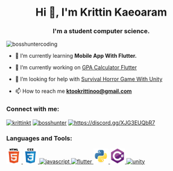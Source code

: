 <h1 align="center">Hi 👋, I'm Krittin Kaeoaram</h1>
<h3 align="center">I'm a student computer science.</h3>

<p align="left"> <img src="https://komarev.com/ghpvc/?username=bosshuntercoding&label=Profile%20views&color=0e75b6&style=flat" alt="bosshuntercoding" /> </p>

- 🌱 I’m currently learning **Mobile App With Flutter.**

- 🔭 I’m currently working on [GPA Calculator Flutter](https://github.com/BossHunTerCoding/GPA-Calculator-Flutter.git)

- 🤝 I’m looking for help with [Survival Horror Game With Unity](https://github.com/BossHunTerCoding/Survival-Horror-Game.git)

- 📫 How to reach me **ktookrittinoo@gmail.com**

<h3 align="left">Connect with me:</h3>
<p align="left">
  <a href="https://fb.com/krittinkt" target="blank"><img align="center" src="https://raw.githubusercontent.com/rahuldkjain/github-profile-readme-generator/master/src/images/icons/Social/facebook.svg" alt="krittinkt" height="30" width="40" /></a>
  <a href="https://www.youtube.com/channel/UCB4xpYI7LoiMEuBcRWtdtVw" target="blank"><img align="center" src="https://raw.githubusercontent.com/rahuldkjain/github-profile-readme-generator/master/src/images/icons/Social/youtube.svg" alt="bosshunter" height="30" width="40" /></a>
  <a href="https://discord.gg/https://discord.gg/XJG3EUQbR7" target="blank"><img align="center" src="https://raw.githubusercontent.com/rahuldkjain/github-profile-readme-generator/master/src/images/icons/Social/discord.svg" alt="https://discord.gg/XJG3EUQbR7" height="30" width="40" /></a>
</p>

<h3 align="left">Languages and Tools:</h3>
<p align="left"> 
  <a href="https://www.w3.org/html/" target="_blank" rel="noreferrer"> <img src="https://raw.githubusercontent.com/devicons/devicon/master/icons/html5/html5-original-wordmark.svg" alt="html5" width="40" height="40"/> </a> 
  <a href="https://www.w3schools.com/css/" target="_blank" rel="noreferrer"> <img src="https://raw.githubusercontent.com/devicons/devicon/master/icons/css3/css3-original-wordmark.svg" alt="css3" width="40" height="40"/> </a> 
  <a href="https://developer.mozilla.org/en-US/docs/Web/JavaScript" target="_blank" rel="noreferrer"> <img src="https://cdn.worldvectorlogo.com/logos/javascript-1.svg" alt="javascript" width="32" height="32"/> </a>
  <a href="https://flutter.dev" target="_blank" rel="noreferrer"> <img src="https://www.vectorlogo.zone/logos/flutterio/flutterio-icon.svg" alt="flutter" width="40" height="40"/> </a> 
  <a href="https://www.python.org" target="_blank" rel="noreferrer"> <img src="https://raw.githubusercontent.com/devicons/devicon/master/icons/python/python-original.svg" alt="python" width="40" height="40"/> </a> 
  <a href="https://www.w3schools.com/cs/" target="_blank" rel="noreferrer"> <img src="https://raw.githubusercontent.com/devicons/devicon/master/icons/csharp/csharp-original.svg" alt="csharp" width="40" height="40"/> </a>
  <a href="https://unity.com/" target="_blank" rel="noreferrer"> <img src="https://www.vectorlogo.zone/logos/unity3d/unity3d-icon.svg" alt="unity" width="40" height="40"/> </a> 
</p>
